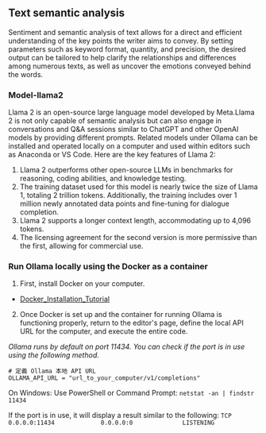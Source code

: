 ## Text semantic analysis
Sentiment and semantic analysis of text allows for a direct and efficient understanding of the key points the writer aims to convey. By setting parameters such as keyword format, quantity, and precision, the desired output can be tailored to help clarify the relationships and differences among numerous texts, as well as uncover the emotions conveyed behind the words.
### Model-llama2
Llama 2 is an open-source large language model developed by Meta.Llama 2 is not only capable of semantic analysis but can also engage in conversations and Q&A sessions similar to ChatGPT and other OpenAI models by providing different prompts. Related models under Ollama can be installed and operated locally on a computer and used within editors such as Anaconda or VS Code. 
Here are the key features of Llama 2:
1. Llama 2 outperforms other open-source LLMs in benchmarks for reasoning, coding abilities, and knowledge testing.
2. The training dataset used for this model is nearly twice the size of Llama 1, totaling 2 trillion tokens. Additionally, the training includes over 1 million newly annotated data points and fine-tuning for dialogue completion.
3. Llama 2 supports a longer context length, accommodating up to 4,096 tokens.
4. The licensing agreement for the second version is more permissive than the first, allowing for commercial use.

### Run Ollama locally using the Docker as a container
   1. First, install Docker on your computer.

   - [Docker_Installation_Tutorial](/Docker_Installation_Tutorial.MD)

   2. Once Docker is set up and the container for running Ollama is functioning properly, return to the editor's page, define the local API URL for the computer, and execute the entire code.

   *Ollama runs by default on port 11434. You can check if the port is in use using the following method.*
   
   ```
   # 定義 Ollama 本地 API URL
   OLLAMA_API_URL = "url_to_your_computer/v1/completions"
   ```

   On Windows: Use PowerShell or Command Prompt:
      ```
      netstat -an | findstr 11434
      ```
      
   If the port is in use, it will display a result similar to the following:
      ```
      TCP    0.0.0.0:11434             0.0.0.0:0              LISTENING
      ```